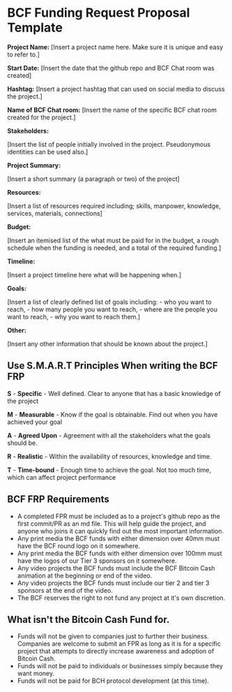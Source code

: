 # BCF Funding Request Proposal Template


**Project Name:** [Insert a project name here. Make sure it is unique and easy to refer to.]


**Start Date:** [Insert the date that the github repo and BCF Chat room was created]


**Hashtag:** [Insert a project hashtag that can used on social media to discuss the project.]


**Name of BCF Chat room:** [Insert the name of the specific BCF chat room created for the project.]


**Stakeholders:** 

[Insert the list of people initially involved in the project. Pseudonymous identities can be used also.]


**Project Summary:** 

[Insert a short summary (a paragraph or two) of the project]


**Resources:**

[Insert a list of resources required including; skills, manpower, knowledge, services, materials, connections]


**Budget:**

[Insert an itemised list of the what must be paid for in the budget, a rough schedule when the funding is needed, and a total of the required funding.]


**Timeline:** 

[Insert a project timeline here what will be happening when.]


**Goals:**

[Insert a list of clearly defined list of goals including: 
    - who you want to reach, 
    - how many people you want to reach, 
    - where are the people you want to reach,
    - why you want to reach them.]


**Other:**

[Insert any other information that should be known about the project.]


## Use S.M.A.R.T Principles When writing the BCF FRP

**S** - **Specific** - Well defined. Clear to anyone that has a basic knowledge of the project

**M** - **Measurable** - Know if the goal is obtainable. Find out when you have achieved your goal

**A** - **Agreed Upon** - Agreement with all the stakeholders what the goals should be.

**R** - **Realistic** - Within the availability of resources, knowledge and time.

**T** - **Time-bound** - Enough time to achieve the goal. Not too much time, which can affect project performance


## BCF FRP Requirements

- A completed FPR must be included as to a project's github repo as the first commit/PR as an md file. This will help guide the project, and anyone who joins it can quickly find out the most important information.
- Any print media the BCF funds with either dimension over 40mm must have the BCF round logo on it somewhere.
- Any print media the BCF funds with either dimension over 100mm must have the logos of our Tier 3 sponsors on it somewhere.
- Any video projects the BCF funds must include the BCF Bitcoin Cash animation at the beginning or end of the video.
- Any video projects the BCF funds must include our tier 2 and tier 3 sponsors at the end of the video.
- The BCF reserves the right to not fund any project at it's own discretion.

## What isn't the Bitcoin Cash Fund for.

- Funds will not be given to companies just to further their business. Companies are welcome to submit an FPR as long as it is for a specific project that attempts to directly increase awareness and adoption of Bitcoin Cash.
- Funds will not be paid to individuals or businesses simply because they want money.
- Funds will not be paid for BCH protocol development (at this time).

